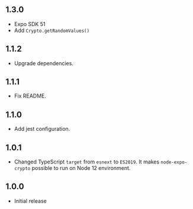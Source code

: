 ## 1.3.0

- Expo SDK 51
- Add `Crypto.getRandomValues()`

## 1.1.2

- Upgrade dependencies.

## 1.1.1

- Fix README.

## 1.1.0

- Add jest configuration.

## 1.0.1

- Changed TypeScript `target` from `esnext` to `ES2019`. It makes `node-expo-crypto` possible to run on Node 12 environment.

## 1.0.0

- Initial release
